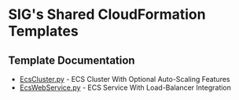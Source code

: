 # SIG's Shared CloudFormation Templates

## Template Documentation

* [EcsCluster.py](doc/EcsCluster.md) - ECS Cluster With Optional Auto-Scaling Features
* [EcsWebService.py](doc/EcsWebService.md) - ECS Service With Load-Balancer Integration